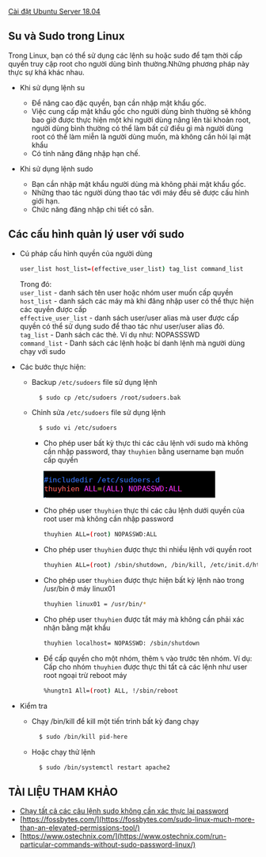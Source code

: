 [Cài đặt Ubuntu Server 18.04](../../images/Ubuntu184)

## Su và Sudo trong Linux  

Trong Linux, bạn có thể sử dụng các lệnh su hoặc sudo để tạm thời cấp quyền truy cập root cho người dùng bình thường.Những phương pháp này thực sự khá khác nhau.

- Khi sử dụng lệnh su

  - Để nâng cao đặc quyền, bạn cần nhập mật khẩu gốc.
  - Việc cung cấp mật khẩu gốc cho người dùng bình thường sẽ không bao giờ được thực hiện một khi người dùng nâng lên tài khoản root, người dùng bình thường có thể làm bất cứ điều gì mà người dùng root có thể làm miễn là người dùng muốn, mà không cần hỏi lại mật khẩu
  - Có tính năng đăng nhập hạn chế.  

- Khi sử dụng lệnh sudo

  - Bạn cần nhập mật khẩu người dùng mà không phải mật khẩu gốc.  
  - Những thao tác người dùng thao tác với máy đều sẽ được cấu hình giới hạn.  
  - Chức năng đăng nhập chi tiết có sẵn.

## Các cấu hình quản lý user với sudo  
- Cú pháp cấu hình quyền của người dùng   

  ```sh
  user_list host_list=(effective_user_list) tag_list command_list
  ```

  Trong đó:  
  `user_list` - danh sách tên user hoặc nhóm user muốn cấp quyền  
  `host_list` - danh sách các máy mà khi đăng nhập user có thể thực hiện các quyền được cấp  
  `effective_user_list` - danh sách user/user alias mà user được cấp quyền có thể sử dụng sudo để thao tác như user/user alias đó.  
  `tag_list` - Danh sách các thẻ. Ví dụ như: NOPASSSWD  
  `command_list` - Danh sách các lệnh hoặc bí danh lệnh mà người dùng chạy với sudo 

- Các bước thực hiện:  

  - Backup `/etc/sudoers` file sử dụng lệnh  

    ```sh
      $ sudo cp /etc/sudoers /root/sudoers.bak
    ```  

  - Chỉnh sửa  `/etc/sudoers` file sử dụng lệnh  

    ```sh
      $ sudo vi /etc/sudoers
    ```  

    - Cho phép user bất kỳ thực thi các câu lệnh với sudo mà không cần nhập password, thay `thuyhien` bằng username bạn muốn cấp quyền 

      <img src ="../../images/Ubuntu184/reset_passroot/img1.png">
    
    - Cho phép user `thuyhien` thực thi các câu lệnh dưới quyền của root user mà không cần nhập password   

      ```sh
      thuyhien ALL=(root) NOPASSWD:ALL
      ```  

    - Cho phép user `thuyhien` được thực thi nhiều lệnh với quyền root  

      ```sh
      thuyhien ALL=(root) /sbin/shutdown, /bin/kill, /etc/init.d/httpd
      ```

    - Cho phép user `thuyhien` được thực hiện bất kỳ lệnh nào trong /usr/bin ở máy linux01  

      ```sh
      thuyhien linux01 = /usr/bin/*
      ```  

    - Cho phép user `thuyhien` được tắt máy mà không cần phải xác nhận bằng mật khẩu  

      ```sh
      thuyhien localhost= NOPASSWD: /sbin/shutdown
      ```

    - Để cấp quyền cho một nhóm, thêm `%` vào trước tên nhóm. Ví dụ: Cấp cho nhóm `thuyhien` được thực thi tất cả các lệnh như user root ngoại trừ reboot máy  

      ```sh
      %hungtn1 All=(root) ALL, !/sbin/reboot
      ```

- Kiểm tra  

  - Chạy /bin/kill để kill một tiến trình bất kỳ đang chạy    

    ```sh
      $ sudo /bin/kill pid-here
    ```

  - Hoặc chạy thử lệnh  

    ```sh
      $ sudo /bin/systemctl restart apache2
    ```

## TÀI LIỆU THAM KHẢO  
- [Chạy tất cả các câu lệnh sudo không cần xác thực lại password](https://www.cyberciti.biz/faq/linux-unix-running-sudo-command-without-a-password/)  
- [https://fossbytes.com/](https://fossbytes.com/sudo-linux-much-more-than-an-elevated-permissions-tool/)
- [https://www.ostechnix.com/](https://www.ostechnix.com/run-particular-commands-without-sudo-password-linux/)